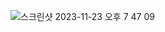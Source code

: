 ![스크린샷 2023-11-23 오후 7 47 09](https://github.com/woowahan-conference/.github/assets/112257466/73242c8d-bb5d-4d56-bf35-fd028f643d1d)
